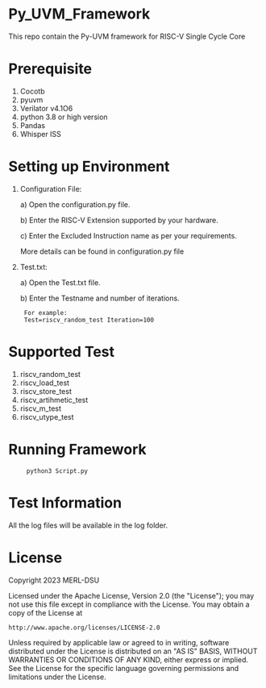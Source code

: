 # Py_UVM_Framework
This repo contain the Py-UVM framework for RISC-V Single Cycle Core



# Prerequisite
1) Cocotb
2) pyuvm
3) Verilator v4.1O6
4) python 3.8 or high version
5) Pandas
6) Whisper ISS


# Setting up Environment
1) Configuration File:

     a) Open the configuration.py file.
     
     b) Enter the RISC-V Extension supported by your hardware.
     
     c) Enter the Excluded Instruction name as per your requirements.
   
   More details can be found in configuration.py file
   
   
2) Test.txt:

     a) Open the Test.txt file.
        
     b) Enter the Testname and number of iterations.
        
        
        For example:
        Test=riscv_random_test Iteration=100
     

# Supported Test
1) riscv_random_test
2) riscv_load_test
3) riscv_store_test
4) riscv_artihmetic_test
5) riscv_m_test
6) riscv_utype_test


# Running Framework 
         python3 Script.py

# Test Information
All the log files will be available in the log folder.


# License
Copyright 2023 MERL-DSU

Licensed under the Apache License, Version 2.0 (the "License");
you may not use this file except in compliance with the License.
You may obtain a copy of the License at

    http://www.apache.org/licenses/LICENSE-2.0

Unless required by applicable law or agreed to in writing, software
distributed under the License is distributed on an "AS IS" BASIS,
WITHOUT WARRANTIES OR CONDITIONS OF ANY KIND, either express or implied.
See the License for the specific language governing permissions and
limitations under the License.


